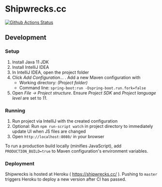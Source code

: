 Shipwrecks.cc
=============
[![Github Actions Status](https://github.com/lauriharpf/shipwrecks/workflows/Java%20CI/badge.svg)](https://github.com/lauriharpf/shipwrecks/actions?query=workflow%3A%22Java+CI%22)

## Development

### Setup

1. Install Java 11 JDK
1. Install IntelliJ IDEA
1. In IntelliJ IDEA, open the project folder 
1. Click _Add Configuration..._ . Add a new Maven configuration with
    * Working directory: _(Project folder)_
    * Command line: `spring-boot:run -Dspring-boot.run.fork=false`
1. Open _File -> Project structure_. Ensure _Project SDK_ and _Project language level_ are set to _11_.

### Running
1. Run project via IntelliJ with the created configuration
1. Optional: Run `npm run-script watch` in project directory to immediately update UI when JS files are changed
1. Open `http://localhost:8080/` in your browser

To run a production build locally (minifies JavaScript), add `PRODUCTION_BUILD=true` to Maven configuration's environment variables.

### Deployment
Shipwrecks is hosted at Heroku ( https://shipwrecks.cc/ ). Pushing to `master` triggers Heroku to deploy a new version after CI has passed.